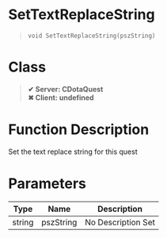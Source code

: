 # SetTextReplaceString
> `void SetTextReplaceString(pszString)`
# Class
> __✔ Server: CDotaQuest__  
> __✖ Client: undefined__  
# Function Description
Set the text replace string for this quest
# Parameters
Type|Name|Description
--|--|--
string|pszString|No Description Set
